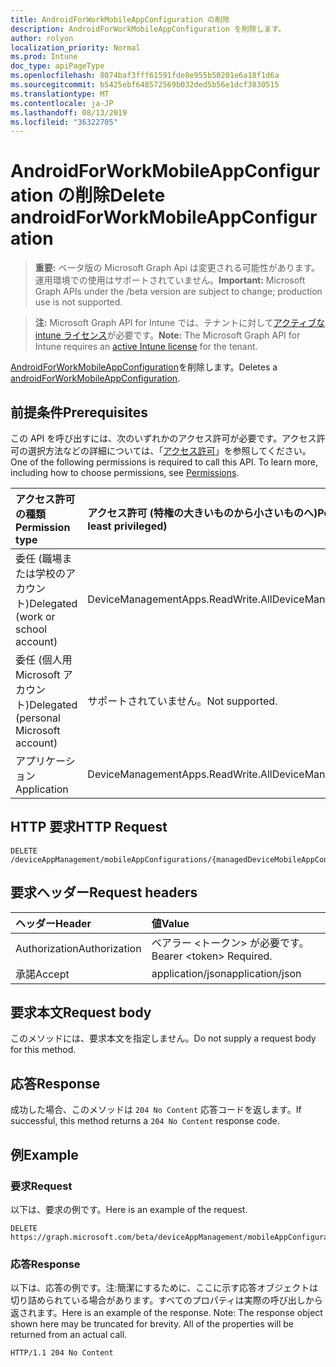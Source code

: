 ```yaml
---
title: AndroidForWorkMobileAppConfiguration の削除
description: AndroidForWorkMobileAppConfiguration を削除します。
author: rolyon
localization_priority: Normal
ms.prod: Intune
doc_type: apiPageType
ms.openlocfilehash: 8074baf3fff61591fde8e955b50201e6a18f1d6a
ms.sourcegitcommit: b5425ebf648572569b032ded5b56e1dcf3830515
ms.translationtype: MT
ms.contentlocale: ja-JP
ms.lasthandoff: 08/13/2019
ms.locfileid: "36322705"
---
```

# <a name="delete-androidforworkmobileappconfiguration"></a><span data-ttu-id="51eda-103">AndroidForWorkMobileAppConfiguration の削除</span><span class="sxs-lookup"><span data-stu-id="51eda-103">Delete androidForWorkMobileAppConfiguration</span></span>

> <span data-ttu-id="51eda-104">**重要:** ベータ版の Microsoft Graph Api は変更される可能性があります。運用環境での使用はサポートされていません。</span><span class="sxs-lookup"><span data-stu-id="51eda-104">**Important:** Microsoft Graph APIs under the /beta version are subject to change; production use is not supported.</span></span>

> <span data-ttu-id="51eda-105">**注:** Microsoft Graph API for Intune では、テナントに対して[アクティブな intune ライセンス](https://go.microsoft.com/fwlink/?linkid=839381)が必要です。</span><span class="sxs-lookup"><span data-stu-id="51eda-105">**Note:** The Microsoft Graph API for Intune requires an [active Intune license](https://go.microsoft.com/fwlink/?linkid=839381) for the tenant.</span></span>

<span data-ttu-id="51eda-106">[AndroidForWorkMobileAppConfiguration](../resources/intune-apps-androidforworkmobileappconfiguration.md)を削除します。</span><span class="sxs-lookup"><span data-stu-id="51eda-106">Deletes a [androidForWorkMobileAppConfiguration](../resources/intune-apps-androidforworkmobileappconfiguration.md).</span></span>

## <a name="prerequisites"></a><span data-ttu-id="51eda-107">前提条件</span><span class="sxs-lookup"><span data-stu-id="51eda-107">Prerequisites</span></span>
<span data-ttu-id="51eda-p101">この API を呼び出すには、次のいずれかのアクセス許可が必要です。アクセス許可の選択方法などの詳細については、「[アクセス許可](/graph/permissions-reference)」を参照してください。</span><span class="sxs-lookup"><span data-stu-id="51eda-p101">One of the following permissions is required to call this API. To learn more, including how to choose permissions, see [Permissions](/graph/permissions-reference).</span></span>

|<span data-ttu-id="51eda-110">アクセス許可の種類</span><span class="sxs-lookup"><span data-stu-id="51eda-110">Permission type</span></span>|<span data-ttu-id="51eda-111">アクセス許可 (特権の大きいものから小さいものへ)</span><span class="sxs-lookup"><span data-stu-id="51eda-111">Permissions (from most to least privileged)</span></span>|
|:---|:---|
|<span data-ttu-id="51eda-112">委任 (職場または学校のアカウント)</span><span class="sxs-lookup"><span data-stu-id="51eda-112">Delegated (work or school account)</span></span>|<span data-ttu-id="51eda-113">DeviceManagementApps.ReadWrite.All</span><span class="sxs-lookup"><span data-stu-id="51eda-113">DeviceManagementApps.ReadWrite.All</span></span>|
|<span data-ttu-id="51eda-114">委任 (個人用 Microsoft アカウント)</span><span class="sxs-lookup"><span data-stu-id="51eda-114">Delegated (personal Microsoft account)</span></span>|<span data-ttu-id="51eda-115">サポートされていません。</span><span class="sxs-lookup"><span data-stu-id="51eda-115">Not supported.</span></span>|
|<span data-ttu-id="51eda-116">アプリケーション</span><span class="sxs-lookup"><span data-stu-id="51eda-116">Application</span></span>|<span data-ttu-id="51eda-117">DeviceManagementApps.ReadWrite.All</span><span class="sxs-lookup"><span data-stu-id="51eda-117">DeviceManagementApps.ReadWrite.All</span></span>|

## <a name="http-request"></a><span data-ttu-id="51eda-118">HTTP 要求</span><span class="sxs-lookup"><span data-stu-id="51eda-118">HTTP Request</span></span>
<!-- {
  "blockType": "ignored"
}
-->
``` http
DELETE /deviceAppManagement/mobileAppConfigurations/{managedDeviceMobileAppConfigurationId}
```

## <a name="request-headers"></a><span data-ttu-id="51eda-119">要求ヘッダー</span><span class="sxs-lookup"><span data-stu-id="51eda-119">Request headers</span></span>
|<span data-ttu-id="51eda-120">ヘッダー</span><span class="sxs-lookup"><span data-stu-id="51eda-120">Header</span></span>|<span data-ttu-id="51eda-121">値</span><span class="sxs-lookup"><span data-stu-id="51eda-121">Value</span></span>|
|:---|:---|
|<span data-ttu-id="51eda-122">Authorization</span><span class="sxs-lookup"><span data-stu-id="51eda-122">Authorization</span></span>|<span data-ttu-id="51eda-123">ベアラー &lt;トークン&gt; が必要です。</span><span class="sxs-lookup"><span data-stu-id="51eda-123">Bearer &lt;token&gt; Required.</span></span>|
|<span data-ttu-id="51eda-124">承諾</span><span class="sxs-lookup"><span data-stu-id="51eda-124">Accept</span></span>|<span data-ttu-id="51eda-125">application/json</span><span class="sxs-lookup"><span data-stu-id="51eda-125">application/json</span></span>|

## <a name="request-body"></a><span data-ttu-id="51eda-126">要求本文</span><span class="sxs-lookup"><span data-stu-id="51eda-126">Request body</span></span>
<span data-ttu-id="51eda-127">このメソッドには、要求本文を指定しません。</span><span class="sxs-lookup"><span data-stu-id="51eda-127">Do not supply a request body for this method.</span></span>

## <a name="response"></a><span data-ttu-id="51eda-128">応答</span><span class="sxs-lookup"><span data-stu-id="51eda-128">Response</span></span>
<span data-ttu-id="51eda-129">成功した場合、このメソッドは `204 No Content` 応答コードを返します。</span><span class="sxs-lookup"><span data-stu-id="51eda-129">If successful, this method returns a `204 No Content` response code.</span></span>

## <a name="example"></a><span data-ttu-id="51eda-130">例</span><span class="sxs-lookup"><span data-stu-id="51eda-130">Example</span></span>

### <a name="request"></a><span data-ttu-id="51eda-131">要求</span><span class="sxs-lookup"><span data-stu-id="51eda-131">Request</span></span>
<span data-ttu-id="51eda-132">以下は、要求の例です。</span><span class="sxs-lookup"><span data-stu-id="51eda-132">Here is an example of the request.</span></span>
``` http
DELETE https://graph.microsoft.com/beta/deviceAppManagement/mobileAppConfigurations/{managedDeviceMobileAppConfigurationId}
```

### <a name="response"></a><span data-ttu-id="51eda-133">応答</span><span class="sxs-lookup"><span data-stu-id="51eda-133">Response</span></span>
<span data-ttu-id="51eda-p102">以下は、応答の例です。注:簡潔にするために、ここに示す応答オブジェクトは切り詰められている場合があります。すべてのプロパティは実際の呼び出しから返されます。</span><span class="sxs-lookup"><span data-stu-id="51eda-p102">Here is an example of the response. Note: The response object shown here may be truncated for brevity. All of the properties will be returned from an actual call.</span></span>
``` http
HTTP/1.1 204 No Content
```






